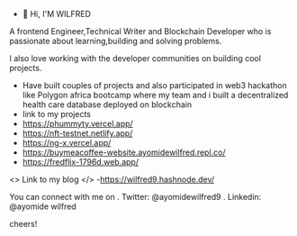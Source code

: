 
- 👋 Hi, I'M WILFRED 

A frontend Engineer,Technical Writer and Blockchain Developer who is passionate about learning,building and solving problems.

I also love working with the developer communities on building cool projects.


- Have built couples of projects and also participated in web3 hackathon like Polygon africa bootcamp where my team and i built a decentralized health care database deployed on blockchain
- link to my projects
-  https://phummyty.vercel.app/
-  https://nft-testnet.netlify.app/
-  https://ng-x.vercel.app/
-  https://buymeacoffee-website.ayomidewilfred.repl.co/
-  https://fredflix-1796d.web.app/

<> Link to my blog </>
-https://wilfred9.hashnode.dev/

You can connect with me on 
. Twitter: @ayomidewilfred9
. Linkedin: @ayomide wilfred


cheers!

